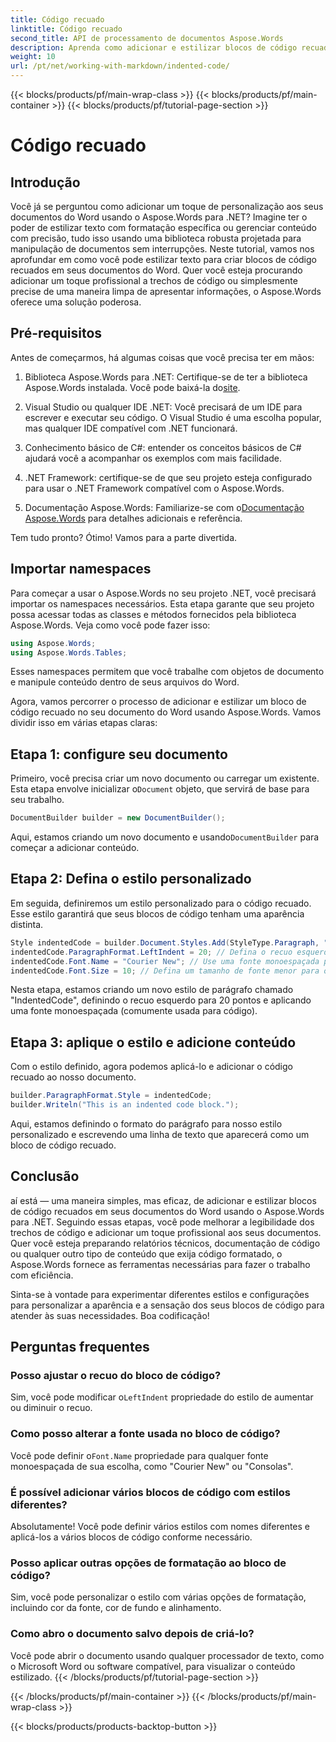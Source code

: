 ```yaml
---
title: Código recuado
linktitle: Código recuado
second_title: API de processamento de documentos Aspose.Words
description: Aprenda como adicionar e estilizar blocos de código recuados em documentos do Word usando o Aspose.Words para .NET com este tutorial detalhado passo a passo.
weight: 10
url: /pt/net/working-with-markdown/indented-code/
---
```


{{< blocks/products/pf/main-wrap-class >}}
{{< blocks/products/pf/main-container >}}
{{< blocks/products/pf/tutorial-page-section >}}

# Código recuado

## Introdução

Você já se perguntou como adicionar um toque de personalização aos seus documentos do Word usando o Aspose.Words para .NET? Imagine ter o poder de estilizar texto com formatação específica ou gerenciar conteúdo com precisão, tudo isso usando uma biblioteca robusta projetada para manipulação de documentos sem interrupções. Neste tutorial, vamos nos aprofundar em como você pode estilizar texto para criar blocos de código recuados em seus documentos do Word. Quer você esteja procurando adicionar um toque profissional a trechos de código ou simplesmente precise de uma maneira limpa de apresentar informações, o Aspose.Words oferece uma solução poderosa.

## Pré-requisitos

Antes de começarmos, há algumas coisas que você precisa ter em mãos:

1.  Biblioteca Aspose.Words para .NET: Certifique-se de ter a biblioteca Aspose.Words instalada. Você pode baixá-la do[site](https://releases.aspose.com/words/net/).
   
2. Visual Studio ou qualquer IDE .NET: Você precisará de um IDE para escrever e executar seu código. O Visual Studio é uma escolha popular, mas qualquer IDE compatível com .NET funcionará.
   
3. Conhecimento básico de C#: entender os conceitos básicos de C# ajudará você a acompanhar os exemplos com mais facilidade.

4. .NET Framework: certifique-se de que seu projeto esteja configurado para usar o .NET Framework compatível com o Aspose.Words.

5.  Documentação Aspose.Words: Familiarize-se com o[Documentação Aspose.Words](https://reference.aspose.com/words/net/) para detalhes adicionais e referência.

Tem tudo pronto? Ótimo! Vamos para a parte divertida.

## Importar namespaces

Para começar a usar o Aspose.Words no seu projeto .NET, você precisará importar os namespaces necessários. Esta etapa garante que seu projeto possa acessar todas as classes e métodos fornecidos pela biblioteca Aspose.Words. Veja como você pode fazer isso:

```csharp
using Aspose.Words;
using Aspose.Words.Tables;
```

Esses namespaces permitem que você trabalhe com objetos de documento e manipule conteúdo dentro de seus arquivos do Word.

Agora, vamos percorrer o processo de adicionar e estilizar um bloco de código recuado no seu documento do Word usando Aspose.Words. Vamos dividir isso em várias etapas claras:

## Etapa 1: configure seu documento

 Primeiro, você precisa criar um novo documento ou carregar um existente. Esta etapa envolve inicializar o`Document` objeto, que servirá de base para seu trabalho.

```csharp
DocumentBuilder builder = new DocumentBuilder();
```

Aqui, estamos criando um novo documento e usando`DocumentBuilder` para começar a adicionar conteúdo.

## Etapa 2: Defina o estilo personalizado

Em seguida, definiremos um estilo personalizado para o código recuado. Esse estilo garantirá que seus blocos de código tenham uma aparência distinta. 

```csharp
Style indentedCode = builder.Document.Styles.Add(StyleType.Paragraph, "IndentedCode");
indentedCode.ParagraphFormat.LeftIndent = 20; // Defina o recuo esquerdo para o estilo
indentedCode.Font.Name = "Courier New"; // Use uma fonte monoespaçada para o código
indentedCode.Font.Size = 10; // Defina um tamanho de fonte menor para o código
```

Nesta etapa, estamos criando um novo estilo de parágrafo chamado "IndentedCode", definindo o recuo esquerdo para 20 pontos e aplicando uma fonte monoespaçada (comumente usada para código).

## Etapa 3: aplique o estilo e adicione conteúdo

Com o estilo definido, agora podemos aplicá-lo e adicionar o código recuado ao nosso documento.

```csharp
builder.ParagraphFormat.Style = indentedCode;
builder.Writeln("This is an indented code block.");
```

Aqui, estamos definindo o formato do parágrafo para nosso estilo personalizado e escrevendo uma linha de texto que aparecerá como um bloco de código recuado.

## Conclusão

aí está — uma maneira simples, mas eficaz, de adicionar e estilizar blocos de código recuados em seus documentos do Word usando o Aspose.Words para .NET. Seguindo essas etapas, você pode melhorar a legibilidade dos trechos de código e adicionar um toque profissional aos seus documentos. Quer você esteja preparando relatórios técnicos, documentação de código ou qualquer outro tipo de conteúdo que exija código formatado, o Aspose.Words fornece as ferramentas necessárias para fazer o trabalho com eficiência.

Sinta-se à vontade para experimentar diferentes estilos e configurações para personalizar a aparência e a sensação dos seus blocos de código para atender às suas necessidades. Boa codificação!

## Perguntas frequentes

### Posso ajustar o recuo do bloco de código?  
 Sim, você pode modificar o`LeftIndent` propriedade do estilo de aumentar ou diminuir o recuo.

### Como posso alterar a fonte usada no bloco de código?  
 Você pode definir o`Font.Name` propriedade para qualquer fonte monoespaçada de sua escolha, como "Courier New" ou "Consolas".

### É possível adicionar vários blocos de código com estilos diferentes?  
Absolutamente! Você pode definir vários estilos com nomes diferentes e aplicá-los a vários blocos de código conforme necessário.

### Posso aplicar outras opções de formatação ao bloco de código?  
Sim, você pode personalizar o estilo com várias opções de formatação, incluindo cor da fonte, cor de fundo e alinhamento.

### Como abro o documento salvo depois de criá-lo?  
Você pode abrir o documento usando qualquer processador de texto, como o Microsoft Word ou software compatível, para visualizar o conteúdo estilizado.
{{< /blocks/products/pf/tutorial-page-section >}}

{{< /blocks/products/pf/main-container >}}
{{< /blocks/products/pf/main-wrap-class >}}

{{< blocks/products/products-backtop-button >}}
